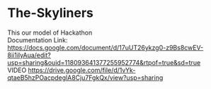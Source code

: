 # The-Skyliners
This our model of Hackathon<br />
 Documentation Link:<br /> https://docs.google.com/document/d/17uUT26ykzg0-z9Bs8cwEV-8ii1iIyAua/edit?usp=sharing&ouid=118093641377255952774&rtpof=true&sd=true <br />
 VIDEO https://drive.google.com/file/d/1vYk-qtaeB5hzPOacpdeglA8Cju7FgkQx/view?usp=sharing<br />  
